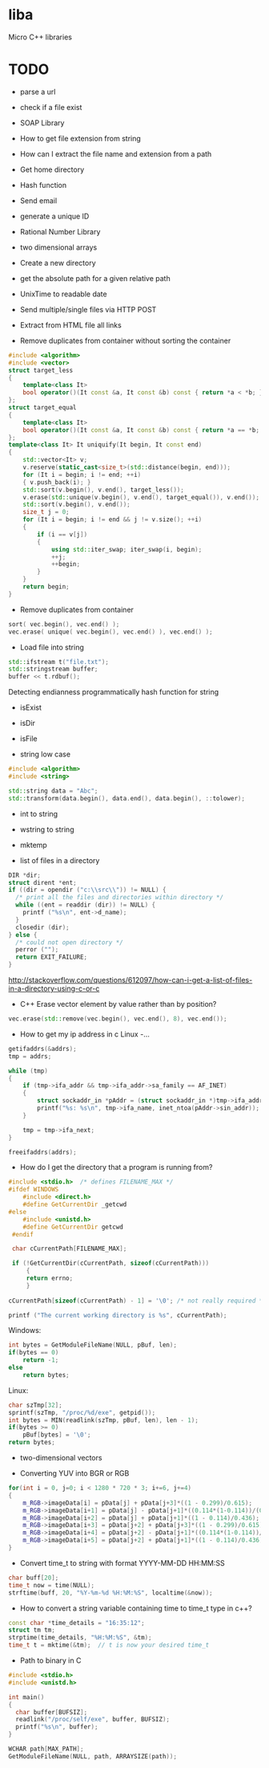 liba
====

Micro C++ libraries


TODO
====
* parse a url
* check if a file exist
* SOAP Library
* How to get file extension from string
* How can I extract the file name and extension from a path
* Get home directory
* Hash function
* Send email
* generate a unique ID
* Rational Number Library
* two dimensional arrays
* Create a new directory
* get the absolute path for a given relative path
* UnixTime to readable date
* Send multiple/single files via HTTP POST
* Extract from  HTML file all links


* Remove duplicates from container without sorting the container

```C++
#include <algorithm>
#include <vector>
struct target_less
{
    template<class It>
    bool operator()(It const &a, It const &b) const { return *a < *b; }
};
struct target_equal
{
    template<class It>
    bool operator()(It const &a, It const &b) const { return *a == *b; }
};
template<class It> It uniquify(It begin, It const end)
{
    std::vector<It> v;
    v.reserve(static_cast<size_t>(std::distance(begin, end)));
    for (It i = begin; i != end; ++i)
    { v.push_back(i); }
    std::sort(v.begin(), v.end(), target_less());
    v.erase(std::unique(v.begin(), v.end(), target_equal()), v.end());
    std::sort(v.begin(), v.end());
    size_t j = 0;
    for (It i = begin; i != end && j != v.size(); ++i)
    {
        if (i == v[j])
        {
            using std::iter_swap; iter_swap(i, begin);
            ++j;
            ++begin;
        }
    }
    return begin;
}
```

* Remove duplicates from container

```C++
sort( vec.begin(), vec.end() );
vec.erase( unique( vec.begin(), vec.end() ), vec.end() );
```

* Load file into string

```C++
std::ifstream t("file.txt");
std::stringstream buffer;
buffer << t.rdbuf();
```

Detecting endianness programmatically
hash function for string

* isExist
* isDir
* isFile

* string low case

```C++
#include <algorithm>
#include <string> 

std::string data = "Abc"; 
std::transform(data.begin(), data.end(), data.begin(), ::tolower);

```

* int to string

* wstring to string

* mktemp

* list of files in a directory

```C++
DIR *dir;
struct dirent *ent;
if ((dir = opendir ("c:\\src\\")) != NULL) {
  /* print all the files and directories within directory */
  while ((ent = readdir (dir)) != NULL) {
    printf ("%s\n", ent->d_name);
  }
  closedir (dir);
} else {
  /* could not open directory */
  perror ("");
  return EXIT_FAILURE;
}
```

http://stackoverflow.com/questions/612097/how-can-i-get-a-list-of-files-in-a-directory-using-c-or-c


* C++ Erase vector element by value rather than by position?

```C++
vec.erase(std::remove(vec.begin(), vec.end(), 8), vec.end());
```
* How to get my ip address in c Linux -…

```C++
getifaddrs(&addrs);
tmp = addrs;

while (tmp) 
{
    if (tmp->ifa_addr && tmp->ifa_addr->sa_family == AF_INET)
    {
        struct sockaddr_in *pAddr = (struct sockaddr_in *)tmp->ifa_addr;
        printf("%s: %s\n", tmp->ifa_name, inet_ntoa(pAddr->sin_addr));
    }

    tmp = tmp->ifa_next;
}

freeifaddrs(addrs);
```

* How do I get the directory that a program is running from?

```C++
#include <stdio.h>  /* defines FILENAME_MAX */
#ifdef WINDOWS
    #include <direct.h>
    #define GetCurrentDir _getcwd
#else
    #include <unistd.h>
    #define GetCurrentDir getcwd
 #endif

 char cCurrentPath[FILENAME_MAX];

 if (!GetCurrentDir(cCurrentPath, sizeof(cCurrentPath)))
     {
     return errno;
     }
     
cCurrentPath[sizeof(cCurrentPath) - 1] = '\0'; /* not really required */

printf ("The current working directory is %s", cCurrentPath);
```
Windows:

```C++
int bytes = GetModuleFileName(NULL, pBuf, len);
if(bytes == 0)
	return -1;
else
	return bytes;
```

Linux:

```C++
char szTmp[32];
sprintf(szTmp, "/proc/%d/exe", getpid());
int bytes = MIN(readlink(szTmp, pBuf, len), len - 1);
if(bytes >= 0)
	pBuf[bytes] = '\0';
return bytes;
```

* two-dimensional vectors

* Converting YUV into BGR or RGB

```C++
for(int i = 0, j=0; i < 1280 * 720 * 3; i+=6, j+=4)
{
    m_RGB->imageData[i] = pData[j] + pData[j+3]*((1 - 0.299)/0.615);
    m_RGB->imageData[i+1] = pData[j] - pData[j+1]*((0.114*(1-0.114))/(0.436*0.587)) - pData[j+3]*((0.299*(1 - 0.299))/(0.615*0.587));
    m_RGB->imageData[i+2] = pData[j] + pData[j+1]*((1 - 0.114)/0.436);
    m_RGB->imageData[i+3] = pData[j+2] + pData[j+3]*((1 - 0.299)/0.615);
    m_RGB->imageData[i+4] = pData[j+2] - pData[j+1]*((0.114*(1-0.114))/(0.436*0.587)) - pData[j+3]*((0.299*(1 - 0.299))/(0.615*0.587));
    m_RGB->imageData[i+5] = pData[j+2] + pData[j+1]*((1 - 0.114)/0.436);
}
```

* Convert time_t to string with format YYYY-MM-DD HH:MM:SS

```C++
char buff[20];
time_t now = time(NULL);
strftime(buff, 20, "%Y-%m-%d %H:%M:%S", localtime(&now));
```

* How to convert a string variable containing time to time_t type in c++?

```C++
const char *time_details = "16:35:12";
struct tm tm;
strptime(time_details, "%H:%M:%S", &tm);
time_t t = mktime(&tm);  // t is now your desired time_t
```

* Path to binary in C

```C++
#include <stdio.h>
#include <unistd.h>

int main()
{
  char buffer[BUFSIZ];
  readlink("/proc/self/exe", buffer, BUFSIZ);
  printf("%s\n", buffer);
}

WCHAR path[MAX_PATH];
GetModuleFileName(NULL, path, ARRAYSIZE(path));
```
